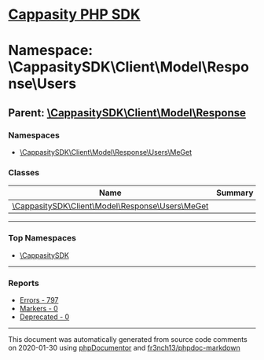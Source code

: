 # [Cappasity PHP SDK](../home.md)

# Namespace: \CappasitySDK\Client\Model\Response\Users
## Parent: [\CappasitySDK\Client\Model\Response](../namespaces/CappasitySDK.Client.Model.Response.md)
### Namespaces
* [\CappasitySDK\Client\Model\Response\Users\MeGet](../namespaces/CappasitySDK.Client.Model.Response.Users.MeGet.md)
### Classes
| Name | Summary |
| ---- | ------- |
| [\CappasitySDK\Client\Model\Response\Users\MeGet](../classes/CappasitySDK.Client.Model.Response.Users.MeGet.md) |  |

---

### Top Namespaces

* [\CappasitySDK](../namespaces/CappasitySDK.html.md)

---

### Reports
* [Errors - 797](../reports/errors.md)
* [Markers - 0](../reports/markers.md)
* [Deprecated - 0](../reports/deprecated.md)

---

This document was automatically generated from source code comments on 2020-01-30 using [phpDocumentor](http://www.phpdoc.org/) and [fr3nch13/phpdoc-markdown](https://github.com/fr3nch13/phpdoc-markdown)
